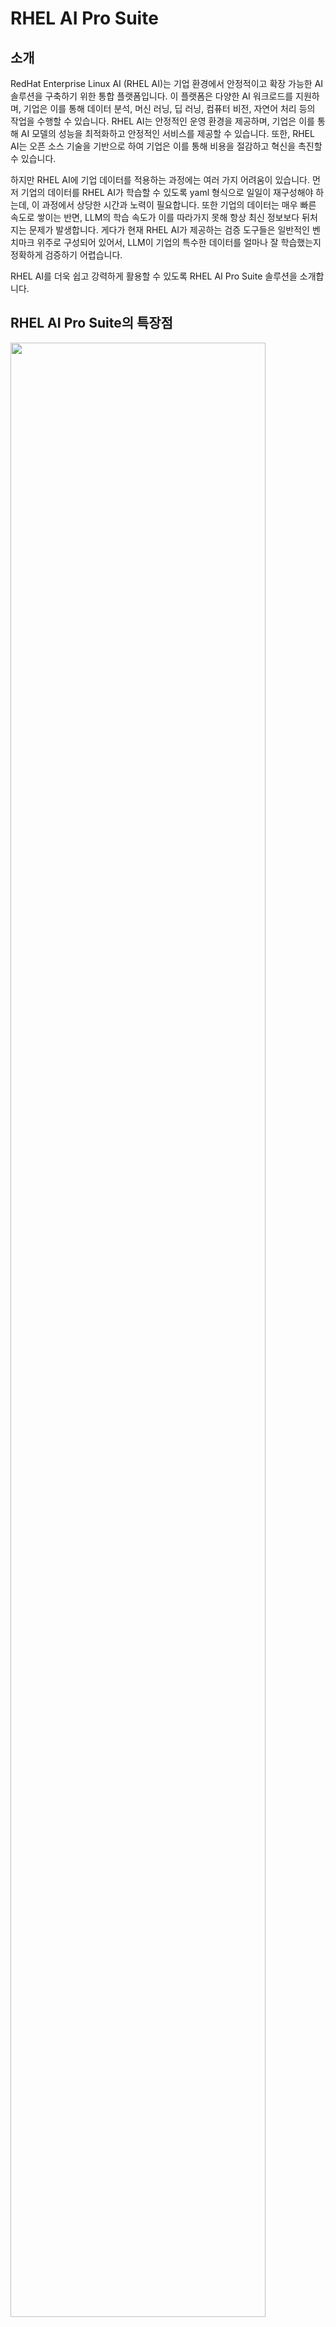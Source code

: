 # RHEL AI Pro Suite

## 소개

RedHat Enterprise Linux AI (RHEL AI)는 기업 환경에서 안정적이고 확장 가능한 AI 솔루션을 구축하기 위한 통합 플랫폼입니다. 이 플랫폼은 다양한 AI 워크로드를 지원하며, 기업은 이를 통해 데이터 분석, 머신 러닝, 딥 러닝, 컴퓨터 비전, 자연어 처리 등의 작업을 수행할 수 있습니다. RHEL AI는 안정적인 운영 환경을 제공하며, 기업은 이를 통해 AI 모델의 성능을 최적화하고 안정적인 서비스를 제공할 수 있습니다. 또한, RHEL AI는 오픈 소스 기술을 기반으로 하여 기업은 이를 통해 비용을 절감하고 혁신을 촉진할 수 있습니다.

하지만 RHEL AI에 기업 데이터를 적용하는 과정에는 여러 가지 어려움이 있습니다. 먼저 기업의 데이터를 RHEL AI가 학습할 수 있도록 yaml 형식으로 일일이 재구성해야 하는데, 이 과정에서 상당한 시간과 노력이 필요합니다. 또한 기업의 데이터는 매우 빠른 속도로 쌓이는 반면, LLM의 학습 속도가 이를 따라가지 못해 항상 최신 정보보다 뒤처지는 문제가 발생합니다. 게다가 현재 RHEL AI가 제공하는 검증 도구들은 일반적인 벤치마크 위주로 구성되어 있어서, LLM이 기업의 특수한 데이터를 얼마나 잘 학습했는지 정확하게 검증하기 어렵습니다.

RHEL AI를 더욱 쉽고 강력하게 활용할 수 있도록 RHEL AI Pro Suite 솔루션을 소개합니다.

## RHEL AI Pro Suite의 특장점

<img width="90%" src="docs/imgs/raps_key_features.png">

### 1. 학습 데이터 자동 생성
RHEL AI Pro Suite 솔루션은 RAG 기술을 기반으로 하며, 기업의 데이터를 Vector DB에 저장하면 자동으로 yaml 형식으로 변환해주는 기능을 제공합니다.
### 2. 지능적인 질의 처리
RHEL AI Pro Suite는 LLM이 이미 학습한 내용에 대해서는 context 없이 직접 질의하여 네트워크 비용을 줄이고 높은 성능을 제공합니다. 반면 LLM이 아직 학습하지 않은 내용에 대해서는 context를 포함하여 질의함으로써 정확도를 확보하고 최신 정보에 대응할 수 있습니다.
### 3. 기업 데이터에 특화된 검증
RHEL AI Pro Suite는 기업 데이터에 특화된 검증 도구를 제공하여, LLM이 기업 데이터를 얼마나 잘 학습했는지 정확하게 평가할 수 있습니다. 이러한 특징들을 통해 RHEL AI 기반의 RAG 솔루션으로서 차별화된 가치를 제공합니다.

## 시스템 요구 사항
- 32GB 이상의 메모리
- 500GB 이상의 스토리지
- Linux system (tested on Fedora)
- RHEL AI 1.1(InstructLab v0.18.4)
- Podman 최신 버전
- Elasticsearch 8.14 이상

## 설치
> [!NOTE] 
> 아래 설치 가이드는 CPU 기반의 장비에 RHEL AI, Elasticsearch, RHEL AI Pro Suite이 모두 설치되는 것을 가정합니다.

### 1. RHEL AI 1.1 설치
1. 만약 RHEL AI 1.1가 설치되어 있지 않다면, [RHEL AI 1.1 공식 설치 가이드](https://docs.redhat.com/en/documentation/red_hat_enterprise_linux_ai/1.1/html-single/installing/index)를 참조하여 설치하십시오.

2. 설치 후 InsturctLab을 CPU 환경으로 초기화합니다.
    ```bash
    $ ilab config init
    Welcome to InstructLab CLI. This guide will help you to setup your environment.
    ...
    Please choose a train profile to use:
    [0] No profile (CPU-only)
    [1] A100_H100_x2.yaml
    [2] A100_H100_x4.yaml
    [3] A100_H100_x8.yaml
    [4] L40_x4.yaml
    [5] L40_x8.yaml
    [6] L4_x8.yaml
    Enter the number of your choice [hit enter for the default CPU-only profile] [0]:
    You selected: No profile (CPU-only)
    Initialization completed successfully, you're ready to start using `ilab`. Enjoy!
    ```

3. 본 예제에서는 `merlinite-7b-lab-Q4_K_M.gguf` 모델을 사용하기 때문에, 해당 모델의 리포지토리, 모델 및 Hugging Face 토큰을 지정합니다.
Hugging Face 토큰에 대한 자세한 내용은 [여기](https://huggingface.co/docs/hub/en/security-tokens)에서 확인할 수 있습니다.

    ```bash
    $ HF_TOKEN=<YOUR HUGGINGFACE TOKEN GOES HERE> ilab model download --repository -- instructlab/merlinite-7b-lab-GGUF --filename merlinite-7b-lab-Q4_K_M.gguf
    ```
    다운로드된 모델들은 아래와 같이 확인 할 수 있습니다.
    ```
    $ ilab model list
    +------------------------------+---------------------+--------+
    | Model Name                   | Last Modified       | Size   |
    +------------------------------+---------------------+--------+
    | merlinite-7b-lab-Q4_K_M.gguf | 2024-08-01 15:05:48 | 4.1 GB |
    +------------------------------+---------------------+--------+
    ```

4. 다음 커맨드를 통해 config.yaml 편집 모드로 진입합니다.
    ```bash
    $ ilab config edit
    ```
    아래 항목들을 merlinite-7b-lab-Q4_K_M.gguf 모델로 지정합니다.
    ```
    chat:
        model: ~/.cache/instructlab/models/merlinite-7b-lab-Q4_K_M.gguf
    generate:
        model: ~/.cache/instructlab/models/merlinite-7b-lab-Q4_K_M.gguf
        teacher:
            model_path: ~/.cache/instructlab/models/merlinite-7b-lab-Q4_K_M.gguf
    serve:
        model_path: ~/.cache/instructlab/models/merlinite-7b-lab-Q4_K_M.gguf

    ```

> [!NOTE]
> 해당 장비 사양에 맞게 generate.num_cpus 값(default: 10)을 수정하면 합성 데이터 생성시 더 좋은 성능을 기대할 수 있습니다.

### 2. Vector Database 설치
> [!IMPORTANT]
> RHEL AI Pro Suite는 현재 Elasticsearch만을 Vector DB로 지원합니다.

> [!NOTE]
> 아래 설치 가이드는 Podman용 Elasticsearch 8.15.4 버전을 기준으로 작성되었습니다. 보다 다양한 설치 방법은 [공식 가이드 문서](https://www.elastic.co/guide/en/elasticsearch/reference/current/setup.html)를 참고하세요.

1. 만약 podman이 설치되어 있어 있지 않다면 container-tools meta-package를 설치합니다.
    ```bash
    $ sudo dnf install container-tools
    ```

2. Elasticsearch 이미지 다운로드 및 실행
    ```bash
    $ sudo podman run -d --name elasticsearch --memory 2048m \
        -p 9200:9200 -p 9300:9300 \
        -e "discovery.type=single-node" \
        -e "xpack.security.enabled=false" \
        docker.elastic.co/elasticsearch/elasticsearch:8.15.4
    ```
> [!CAUTION]
> Elasticsearch를 상업용으로 활용하기 위해서는 라이선스 구매가 필요할 수 있습니다. 자세한 내용은 [공식 가이드 문서](https://www.elastic.co/subscriptions)를 참고하세요.

> [!CAUTION]
> 사용자 보안이 필요한 서비스는 xpack.security 설정이 필요합니다. 자세한 내용은 [공식 가이드 문서](https://www.elastic.co/guide/en/elasticsearch/reference/current/setup-xpack.html)를 참고하세요.

3. 다음 명령을 통해 Elasticsearch 구동 여부를 확인할 수 있습니다.
    ```
    $ curl -XGET http://localhost:9200
    {
    "name" : "62a77893ad83",
    "cluster_name" : "docker-cluster",
    "cluster_uuid" : "sp1FzENTTV-0hgmKbUhBMQ",
    "version" : {
        "number" : "8.15.4",
        "build_flavor" : "default",
        "build_type" : "docker",
        "build_hash" : "4ec7e3608de63c104724277ebfa8dc7b84685f48",
        "build_date" : "2024-11-07T09:35:45.535387784Z",
        "build_snapshot" : false,
        "lucene_version" : "9.11.1",
        "minimum_wire_compatibility_version" : "7.17.0",
        "minimum_index_compatibility_version" : "7.0.0"
    },
    "tagline" : "You Know, for Search"
    }
    ```

### 3. RHEL AI Pro Suite 설치
1. Fedora Linux에 설치하는 경우 다음 명령을 실행하여 C++, Python 3.10 또는 3.11 및 기타 필요한 도구를 설치하십시오.
    ```bash
    $ sudo dnf install gcc gcc-c++ make git python3.11 python3.11-devel
    ```

2. RHEL AI Pro Suite repository clone
    ```bash
    $ cd ~
    $ git clone https://github.com/s-core/rhel-ai-pro-suite.git
    $ cd rhel-ai-pro-suite
    ```
    
3. 가상환경 구축 및 필요 모듈 설치
> [!CAUTION]
> RHEL AI Pro Suite의 python 가상환경과 RHEL AI 1.1의 ilab python 가상환경을 분리하십시오. 동일 환경으로 module들을 설치할 경우 충돌이 발생합니다.

    ```bash
    $ python3.11 -m venv --upgrade-deps raps
    $ source raps/bin/activate
    (raps) $ python -m pip install -r ./requirements.txt
    ```
> [!NOTE]
> The following steps in this document use Python venv for virtual environments. However, if you use another tool such as pyenv or Conda Miniforge for managing Python environments on your machine continue to use that tool instead. Otherwise, you may have issues with packages that are installed but not found in your virtual environment.

4. config/configuration_example.yml를 복사하여 config/configuration.yml 생성
    ```bash
    (raps) $ cp config/configuration_example.yml config/configuration.yml
    ```
5. (Optional) 만약 동일 장비가 아닌 별도 환경에서 RHEL AI와 Elasticsearch가 구동 중이라면, 해당 환경에 맞게 config/configuration.yml를 수정하십시오.

## Tutorial
> [!NOTE]
> RHEL AI 1.1과 RHEL AI Pro Suite는 병렬로 구동됩니다. 따라서 RHEL AI 1.1 조작용 터미널과 RHEL AI Pro Suite 조작용 터미널을 각각 활성화하시면 더 편리하게 시스템을 조작할 수 있습니다.

### 1. (데이터 삽입 전) RAG와 LLM의 답변 비교
1. 설치를 완료하셨다면 다음 명령을 통해 LLM Server를 구동합니다.
    ```bash
    $ ilab model serve
    ...
    INFO 2024-11-26 15:54:58,978 instructlab.model.backends.llama_cpp:194: After application startup complete see http://0.0.0.0:8000/docs for API.
    ```

2. (다른 터미널에서) RHEL AI Pro Suite의 RAG 서버를 구동합니다.
    ```bash
    $ cd ~/rhel-ai-pro-suite
    $ source raps/bin/activate
    (raps) $ python main.py
    ...
    INFO:     Application startup complete.
    INFO:     Uvicorn running on http://0.0.0.0:8888 (Press CTRL+C to quit)
    ```
> [!NOTE]
> 최초 구동시, embedding model과 re-ranker model을 다운로드가 발생하여 수십분의 로딩시간이 발생할 수 있습니다.

3. 브라우저에서 http://localhost:8888/demo 에 접속 후 chat_playground를 선택합니다.

> [!NOTE]
> ~/rhel-ai-pro-suite/configs/configuration.yaml에 demo.chat_playground 설정이 변경되지 않았다면, http://localhost:8503 으로 바로 접속 가능합니다.

4. chat_playground에서 다음 질문을 입력하고 결과를 비교해봅니다.
    ```
    Tell me about K-pop artist Zerobaseone
    ```
    Zerobaseone은 유명한 K-POP 아티스트이지만 RAG는 대답을 못하고, LLM은 Hallucination을 발생시킬 것입니다.
    <img width="100%" src="docs/imgs/chat_without_data.png">

> [!NOTE]
> 대답 못하는 결과만 보고 RAG의 성능에 대해 의심할 것입니다. 하지만 RAG는 지극히 정상적으로 동작하고 있습니다. 이는 RAG가 지식 소스로 등록된 문서에서 관련 정보를 찾지 못했기 때문입니다. 이후 단계에서 지식 소스를 등록하고 다시 질문해보면 RAG가 정확한 답변을 제공할 것입니다.

### 2. (데이터 삽입 후) RAG와 LLM 간 답변 비교
1. (필요시 터미널을 더 띄워) 다음 명령을 통해 Data를 삽입해봅시다. 
    ```bash
    $ cd ~/rhel-ai-pro-suite
    $ curl -X 'POST' \
        'http://localhost:8888/v1/documents/files' \
        -H 'accept: application/json' \
        -H 'Content-Type: multipart/form-data' \
        -F 'file=@demo/sample_data/zb1.md' \
        -F 'domain=k-pop'
    
    # Result
    {"messsage":"success","index_name":"ai_odyssey_demo_documents-000001"}
    ```

2. 데이터가 잘 삽입되었는지는 Vector DB에서 확인 가능합니다.
    ```bash
    $ curl -XGET 'http://localhost:9200/ai_odyssey_demo_documents-000001/_search?size=0&pretty'
    
    # Result
    {
        ...
        "hits" : {
            ...
            "value" : 5,
            ...
        }
    }
    ```
    문서가 5개의 chunk로 나눠져서 잘 들어간 것을 확인할 수 있습니다.

3. chat_playground에서 이전과 동일한 질문을 입력하고 결과를 비교해봅니다.
    ```
    Tell me about K-pop artist Zerobaseone
    ```
    RAG는 Vector DB에 삽입된 지식 소스 기반으로 답변을 잘 생성하며, LLM은 여전히 Hallucination이 발생하는 것을 확인 할 수 있습니다. 

    <img width="100%" src="docs/imgs/chat_with_contexts_off.png">

    답변 아래 Context 버튼을 눌러 확인해보면 답변에 기반이 되는 지식을 확인 할 수 있습니다.

    <img width="100%" src="docs/imgs/chat_with_contexts_on.png">

> [!NOTE]
> RAG의 가치는 데이터만 있으면 즉각적으로 보다 정확한 답변을 생성할 수 있다는데 있습니다. 하지만 프롬프트 상에 많은 데이터가 전달되어 네트워크 비용과 LLM 연산 증가를 발생시키는 단점도 존재합니다. LLM은 이러한 질문에 대답하기 위해서는 학습이 필요합니다.

### 3. LLM 학습용 데이터 만들기
#### RHEL AI Pro Suite로 qna.yaml 생성하기 
RHEL AI 학습을 위한 taxonomy tree를 만드는 것은 원래 많은 시간과 노력이 필요한 작업입니다. 하지만 RHEL AI Pro Suite를 사용하면 이 과정을 크게 단순화할 수 있습니다.
이 도구는 Vector DB의 데이터를 활용해서 taxonomy에 필요한 qna.yaml 파일을 자동으로 생성합니다. 사용자는 두 가지를 먼저 결정해야 됩니다.

* domain - 어떤 영역의 데이터를 생성할지
* testset_size - 몇 개의 질문/답변 쌍을 만들지

그리고 나서 RHEL AI의 texonomy 요건을 만족할 조건들을 추가 입력해야 합니다.

* qna_yaml - qna.yaml에 지켜야하는 요건에 대한 내용입니다.
    * version - "3"으로 고정되어 있습니다.
    * created_by - 작성자 정보입니다.
    * repo, commit, patterns - 데이터가 올라가 있는 repository, commit, 파일명 정보입니다.

> [!IMPORTANT]
> RHEL AI 1.1용 학습 데이터는 Git 저장소에 호스팅되어야 합니다. [공식 문서](https://docs.redhat.com/ko/documentation/red_hat_enterprise_linux_ai/1.1/html/creating_a_custom_llm_using_rhel_ai/customize_taxonomy_tree#adding_knowledge)를 참조하세요.

이렇게 API를 호출하면 ilab에서 자동으로 합성 데이터가 포함된 qna.yaml 파일을 생성합니다. 사용자는 복잡한 제약조건을 고려해서 직접 파일을 만들 필요 없이, 생성된 파일을 taxonomy의 적절한 위치에 배치하기만 하면 됩니다.

```bash
$ mkdir -p ~/.local/share/instructlab/taxonomy/knowledge/arts/music/k-pop
$ curl -X POST http://localhost:8888/v1/qna/generate -H "Content-Type: application/json" -d '{
    "target_model": "", 
    "testset_size": 3,
    "domain": "k-pop",
    "document_index_name": "ai_odyssey_demo_documents-000001",
    "testset_index_name": "ai_odyssey_demo_testset-000001",
    "qna_yaml": {
        "version": 3,
        "created_by": "test_author",
        "repo": "https://github.com/s-core/rhel-ai-pro-suite",
        "commit": "5f7158a5ce83c4ff493bfe341fe31ecad64ff697",
        "patterns": ["zb1.md"]
    }
}' > ~/.local/share/instructlab/taxonomy/knowledge/arts/music/k-pop/qna.yaml

  % Total    % Received % Xferd  Average Speed   Time    Time     Time  Current
                                 Dload  Upload   Total   Spent    Left  Speed
100   411    0     0    0   411      0      0 --:--:--  1:50:30 --:--:--     0
```


> [!IMPORTANT]
> 현재 Taxonomy에서 Skill 영역은 지원하지 않으며, 모든 데이터는 Knowledge 영역에 위치해야 합니다.
> Vector DB 안에 적어도 5개 이상의 chunk가 존재해야 하며, testset_size 값은 3 이상이어야 합니다.

> [!WARNING]
> 해당 과정은 28코어 CPU 장비 기준으로 2시간 정도 소요됩니다.

> [!NOTE]
> RHEL AI의 Taxonomy에 대해 보다 자세한 내용은 [공식 문서](https://docs.redhat.com/ko/documentation/red_hat_enterprise_linux_ai/1.1/html/creating_a_custom_llm_using_rhel_ai/customize_taxonomy_tree#customize_taxonomy_tree)를 참조하세요.

#### InsturctLab으로 taxonomy 검증하기
이제 생성된 yaml을 다음 명령을 통해 검증할 수 있습니다.
```bash
$ ilab taxonomy diff
knowledge/arts/music/k-pop/qna.yaml
Taxonomy in /home/rocky/.local/share/instructlab/taxonomy is valid :)
```
> [!NOTE]
> 양자화 모델를 활용하여 qna.yaml을 생성할 경우, 수정사항이 발생할 수 있습니다. 이 경우, 가이드에 따라 qna.yaml을 수정하고 다시 검증해야 합니다.

#### InsturctLab으로 합성 데이터 생성하기
RHEL AI는 qna.yaml을 기반으로 LLM이 학습할 수 있는 합성 데이터를 생성해냅니다.
이를 통해 상대적으로 적은 수의 qna.yaml 만으로 LLM 학습 품질을 높이는 것이 가능합니다.
다음은 CPU 환경을 고려하여 teacher 모델없이 합성 데이터를 적게 만들어 빠르게 합성 데이터를 생성하는 명령입니다.

```bash
$ ilab data generate --pipeline simple --sdg-scale-factor 5 --enable-serving-output 
```
> [!NOTE]
> 좋은 Teacher 모델을 사용하고, 합성 데이터를 많이 생성할수록 더 나은 LLM 학습 품질을 기대할 수 있습니다. 보다 자세한 내용은 [공식 문서](https://docs.redhat.com/ko/documentation/red_hat_enterprise_linux_ai/1.1/html/creating_a_custom_llm_using_rhel_ai/generate_sdg)를 참조하세요.

> [!WARNING]
> 해당 과정은 28코어 CPU 장비 기준으로 8시간 이상 소요됩니다.

### 4. InstuctLab으로 LLM 학습시키기
InstuctLab에서는 생성된 합성 데이터를 활용하여 LLM의 학습을 지원합니다.
다음은 CPU 환경을 고려하여 최소한으로 학습을 수행하는 명령입니다.
```bash
$ ilab model train --legacy --iters 1 --num-epochs 1 --enable-serving-output
```
> [!WARNING]
> 해당 과정은 28코어 CPU 장비 기준으로 48 시간 이상 소요됩니다.

학습 이후 다음 명령을 통해 새로 생성된 모델에 대해 테스트를 진행할 수 있습니다.
```bash
$ ilab model test
```
### 5. 데이터 학습 여부 체크하기
#### LLM에 학습 검증하기
이제 사람이 나서야 될 차례입니다. 다음과 같은 방법을 통해 학습된 LLM이 우리가 원하는 대로 학습되었는지 확인할 수 있습니다.

1. cli chat 환경에서 zerobaseone에 대해 물어보기
```bash
$ ilab model chat --model ~/.local/share/instuctlab/checkpoints/ggml-model-f16.gguf
```
2. chat_playground에서 zerobaseone에 대해 물어보기
```bash
$ ilab model serve --model-path ~/.local/share/instuctlab/checkpoints/ggml-model-f16.gguf
```

#### InstuctLab에서 사용 모델 변경하기
학습이 되었는지 직접 확인하셨다면, 이제 새로운 모델을 선보일 차례입니다.
다음 절차를 수행하셔서 새로운 모델을 서비스 하실 수 있습니다.

1. 학습된 LLM으로 모델 전환
```bash
$ ilab model convert
```

2. 학습된 LLM 서빙
```bash
$ ilab model serve --model-path instructlab-merlinite-7b-lab-trained/instructlab-merlinite-7b-lab-Q4_K_M.gguf
```

#### RHEL AI Pro Suite를 통해 필요없는 context 필터링하기
학습된 LLM이 적용되었지만 여전히 RAG는 질의시마다 수많은 context를 전송하고 있습니다.
네트워크 비용이나 LLM의 최대 처리 token 수를 생각하면 참으로 유감스러운 일입니다.
다음 API를 호출하여 Vector DB의 해당 domain 지식들을 필터링합시다.

```bash
curl -X PATCH http://localhost:8888/v1/documents \
    -H "Content-Type: application/json" -d '{
        "filter": {
            "domain": "k-pop"
        },
        "update": {
            "status": "trained"
        }
    }'
```

이제 RAG는 질의에 대해 Vector DB에서 검색을 하더라도, 이미 학습한 내용에 대해서는 LLM에 전달하지 않습니다. Context 없이 답변을 잘하는지 여부는 chat_playground에서 손쉽게 확인 가능합니다.

### 6. 데이터와 모델 검증하기


```bash
curl -X 'POST' 'http://localchost:8888/v1/qna/evaluate' \
-H 'accept: application/json' \
-H 'Content-Type: application/json' \
-d '{
    "k": 1,
    "domain": "k-pop"
}
```

API 호출 후에는 evaluation_dashboard를 실행하여 각종 메트릭을 확인 가능합니다.

<img width="100%" src="docs/imgs/evaluation.png">


## API Endpoints
API에 대한 내용은 [여기](docs/rest_api.md)를 참조하십시오.

## License
RHEL AI Pro Suite is distributed under AGPL-3.0.
